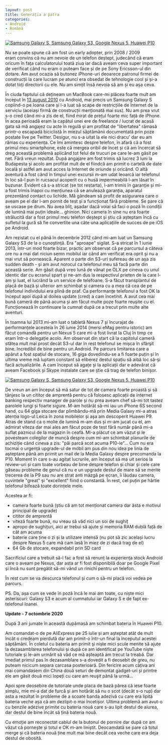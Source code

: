 ```yaml
---
layout: post
title: Generația a patra
categories:
- Android
- Română
---
```

[![Samsung Galaxy S, Samsung Galaxy S3, Google Nexus 5, Huawei P10](https://content.rusiczki.net/2017/04/samsung-galaxy-s-samsung-galaxy-s3-nexus-5-huawei-p10-980x350.jpg)](https://content.rusiczki.net/2017/04/samsung-galaxy-s-samsung-galaxy-s3-nexus-5-huawei-p10.jpg)

Nu se poate spune că am fost un early adopter, prin 2008 / 2009 eram convins că nu am nevoie de un telefon deștept, judecând că eram oricum în fața calculatorului toată ziua iar dacă aveam ceva super important de verificat când nu eram o puteam face și de pe Sony Ericsson-ul din dotare. Am avut ocazia să butonez iPhone-uri deoarece patronul firmei de construcții la care lucram pe atunci era obsedat de tehnologie cool și și-a dotat toți directorii cu ele. Nu am simțit însă nevoia să am și eu așa ceva.

În ciuda faptului că dețineam un MacBook care-mi plăcea foarte mult am început în [13 august 2010](https://www.rusiczki.net/2010/08/19/rusiczki-net-now-100-more-mobile-friendly/) cu Android, mai precis un Samsung Galaxy S copiind-o pe Ioana care și l-a luat să scape de restricțiile de Internet de la serviciu (aceiași firmă de construcții menționată mai sus). Nu am prea vrut s-o cred când mi-a zis de el, fiind mirat de prețul foarte mic față de iPhone. În acea perioadă eram la capătul unei ere de freelance / lucrat de acasă gata să mă angajez cu acte în regulă și am profitat de "libertatea" rămasă printr-o escapadă biciclistă în miezul săptămânii documentată prin poze postate live pe Twitter. Desigur, nu s-a uitat la ele nici dracu' dar eu am rămas cu experiența. Ce îmi amintesc despre telefon, în afară că a fost primul meu smartphone, este că mergea oribil de încet și că am încercat să dreg această problemă aplicând tot felul de trucuri pe care le-am găsit pe net. Fără vreun rezultat. După angajare am fost trimis să lucrez 3 luni la Budapesta și acolo am profitat mult de el fiindcă am primit o cartelă de date locală și astfel am avut acces la Internet de oriunde și oricând. O altă aventură a fost când în timpul unei excursii m-am udat leoarcă iar telefonul în loc să-l pun în rucsacul acoperit cu o husă impermeabilă l-am lăsat în buzunar. Evident că s-a stricat (se tot restarta), l-am trimis în garanție și mi-a fost trimis înapoi cu mențiunea că se anulează garanția, aparatul prezentând contact cu lichide. Mă gândeam să profit de asigurarea care o aveam pe el dar l-am pornit de test și a funcționat fără probleme. Se pare că se uscase pe drum. Nu avea bliț, așadar dacă voiai să faci o poză în condiții de lumină mai puțin ideale... ghinion. Nici camera în sine nu era foarte strălucită dar a fost primul meu telefon deștept și știu că așteptam încă cu sufletul la gură să fie convertite una câte una aplicațiile de succes de pe iOS pe Android.

Am rezistat cu el până în decembrie 2012 când mi-am luat un Samsung Galaxy S3 de la o cunoștință. Era "aproape" sigilat. S-a stricat în 1 iunie 2013, într-un mod foarte bizar, practic am observat că pe parcursul a câteva ore nu a mai dat niciun semn mobilul iar când am verificat era oprit și nu a mai vrut să pornească. Aparent o parte din S3-uri sufereau de un așa zis sudden death - și am avut norocul ca telefonul meu să facă parte din această serie. Am găsit după vreo lună de vânat pe OLX pe cineva cu unul identic dar cu ecranul spart și ne-am dus la respectivul prieten de la care l-am și luat, el lucrând la un service de telefoane. S-a făcut transplantul de placă de bază și ulterior am schimbat și camera cu a mea că cea de pe telefonul individului era plină de praf. Ca performanțe telefonul a fost OK la început apoi după al doilea update (cred) a cam încetinit. A avut cea mai bună cameră de până acuma și am făcut multe poze foarte reușite cu el. Funcționează în continuare la cumnat după ce a trecut prin multe alte aventuri.

În toamna lui 2013 mi-am luat o tabletă Nexus 7 și încurajat de performanțele acesteia în 26 iunie 2014 (mersi eMag pentru istoric) am făcut comandă pentru un Nexus 5 care mi-a fost livrat la Cluj în timp ce eram într-o delegație acolo. Am observat din start că la capitolul cameră stătea mult mai prost decât S3-ul dar în rest telefonul se mișca în sfârșit bine. Incredibil de bine pentru un Android. Pe parcurs limitarea care a apărut a fost spațiul de stocare, 16 giga dovedindu-se a fi foarte puțin și în ultima vreme mă luptam constant să eliberez destul spațiu să aibă loc să-și facă actualizările. A cam început să agațe și la aplicații dar e adevărat că aveam Facebook și Skype instalate care se știe că trag de telefon binișor.

[![Samsung Galaxy S, Samsung Galaxy S3, Google Nexus 5, Huawei P10](https://content.rusiczki.net/2017/04/samsung-galaxy-s-samsung-galaxy-s3-nexus-5-huawei-p10-back-980x342.jpg)](https://content.rusiczki.net/2017/04/samsung-galaxy-s-samsung-galaxy-s3-nexus-5-huawei-p10-back.jpg)

De vreun an am început să mă satur de tot de camera foarte proastă și să tânjesc la un cititor de amprentă pentru că folosesc aplicații de internet banking respectiv manager de parole și nu prea aveam chef să-mi tot tastez parolele lungi și foarte sigure. M-am hotărât să-mi iau un iPhone 6S second hand, cu 64 giga stocare dar plimbându-mă prin Media Galaxy mi-a atras atenția logo-ul Leica în zona mobilelor și așa am descoperit Huawei P9. Atras de stand ca o molie de lumină m-am dus și m-am jucat cu el, am admirat viteza dar mai ales am făcut poze de test fără număr până mi-a suflat paznicul de la magazin în ceafă. Mi-a plăcut ce am văzut și le povesteam colegilor de muncă despre cum mi-am schimbat planurile de achiziție când cineva a zis: "păi parcă scot acuma P10-le"... Cum nu era tocmai o urgență upgrade-ul de mobil am pus din nou idea pe linia de așteptare până am primit un mail de la Media Galaxy despre precomanda la P10. Moment în care s-au agitat lucrurile, am început să ma uit serios la review-uri și cam toate vorbeau de bine despre telefon și chiar și cele care găseau probleme de genul că nu e un upgrade destul de mare să se merite trecerea de la P9 sau nu are strat anti mâzgă pe ecran, îi lăudau camera, cuvintele "great" și "excellent" fiind o constantă. În rest, cel puțin pe hârtie telefonul bifează toate dorințele mele.

Acestea ar fi:
<ul>
  <li>camera foarte bună (știu că am tot menționat camera dar ăsta e motivul principal de upgrade)</li>
  <li>cititor de amprentă</li>
  <li>viteză foarte bună, nu vreau să văd nici un soi de sughiț</li>
  <li>apropo de sughițuri, aici ar trebui să ajute și memoria RAM dublă față de cât am acuma</li>
  <li>baterie care ține o zi și la utilizare intensă (nu pot să zic același lucru despre Nexus 5 care mă cam lasă în miez de zi dacă trag de el)</li>
  <li>64 Gb de stocare, expandabil prin SD card</li>
</ul>
Sacrificiul care a trebuit să-l fac a fost să renunț la experiența stock Android care o aveam pe Nexus, dar asta ar fi fost disponibilă doar pe Google Pixel și încă nu sunt pregătit să-mi vând un rinichi pentru un telefon.

În rest cum se va descurca telefonul și cum o să-mi placă voi vedea pe parcurs.

PS. Da, așa cum se vede în poză încă le mai am toate, cu niște mici asteriscuri: Galaxy S3 e acum al cumnatului iar Galaxy S e de fapt ex-telefonul Ioanei.

**Update - 7 octombrie 2020**

După 3 ani jumate în această dupămasă am schimbat bateria în Huawei P10.

Am comandat-o de pe AliExpress pe 25 iulie și am așteptat atât de mult încât o credeam pierdută dar am primit-o într-un final la începutul acestei săptămâni. În coletul cu bateria am primit și niște mici scule menite să ajute la dezasamblarea telefonului și după ce am identificat pe YouTube niște tutoriale și le-am urmărit să văd ce mă așteaptă am trecut la treabă. Dar imediat primul pas în dezasamblare s-a dovedit a fi deosebit de greu, nu puteam nicicum separa carcasa posterioară. Din fericire acum câțiva ani mai comandasem din China două seturi de demontat gadget-uri și printre ele am găsit două mici lopeți cu care am reușit până la urmă...

Apoi spre deosebire de tutoriale unde placa de bază părea că iese foarte simplu, mie mi-a dat de furcă și am hotărât să nu o scot (decât s-o rup) dar asta a rezultat în probleme de a scoate banda adezivă cu care era lipită bateria veche așa că am dezlipit-o mai încetișor. Ultima problemă am avut-o cu benzile adezive primite cu bateria nouă care s-au lipit destul de aiurea, dar destul de bine încât să țină bateria nouă.

Cu emoție am reconectat cablul de la butonul de pornire dar după ce am văzut că pornește și totul e OK m-am liniștit. Deocamdată se pare că totul merge și că bateria nouă ține mult mai bine decât cea veche care era deja destul de obosită.
